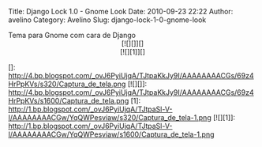 Title: Django Lock 1.0 - Gnome Look
Date: 2010-09-23 22:22
Author: avelino
Category: Avelino
Slug: django-lock-1-0-gnome-look

<div class="separator" style="clear: both; text-align: left;">
Tema para Gnome com cara de Django
</div>
<div class="separator" style="clear: both; text-align: left;">
</div>
<div class="separator" style="clear: both; text-align: center;">
<http://gnome-look.org/content/show.php?action=content&content=132944>
</div>
<div class="separator" style="clear: both; text-align: left;">
</div>
<div class="separator" style="clear: both; text-align: center;">
[![][]][]
</div>
<div class="separator" style="clear: both; text-align: center;">
[![][1]][]
</div>

  []: http://4.bp.blogspot.com/_ovJ6PyiUjqA/TJtpaKkJy9I/AAAAAAAACGs/69z4HrPpKVs/s320/Captura_de_tela.png
  [![][]]: http://4.bp.blogspot.com/_ovJ6PyiUjqA/TJtpaKkJy9I/AAAAAAAACGs/69z4HrPpKVs/s1600/Captura_de_tela.png
  [1]: http://1.bp.blogspot.com/_ovJ6PyiUjqA/TJtpaSl-V-I/AAAAAAAACGw/YqQWPesviaw/s320/Captura_de_tela-1.png
  [![][1]]: http://1.bp.blogspot.com/_ovJ6PyiUjqA/TJtpaSl-V-I/AAAAAAAACGw/YqQWPesviaw/s1600/Captura_de_tela-1.png
